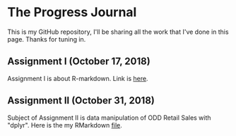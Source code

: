 # The Progress Journal 

This is my GitHub repository, I'll be sharing all the work that I've done in this page. 
Thanks for tuning in. 

## Assignment I (October 17, 2018)

Assignment I is about R-markdown. Link is [here](https://github.com/MEF-BDA503/pj18-mkerimacar/blob/master/BDA_Assignment1_Kerim.html).


## Assignment II (October 31, 2018)

Subject of Assignment II is data manipulation of ODD Retail Sales with "dplyr".
Here is the my RMarkdown [file](https://github.com/MEF-BDA503/pj18-mkerimacar/blob/master/odd_manipulation_Kerim.html).
